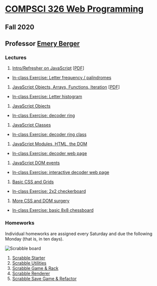 # [COMPSCI 326 Web Programming](https://web-programming.org)
## Fall 2020
## Professor [Emery Berger](https://www.emeryberger.com)

### Lectures

1. [Intro/Refresher on JavaScript](https://docs.google.com/document/d/1bLSIKtaUvqflrwQUTdATLXh7698v6YNqtvRvT2kdoLY/edit?usp=sharing) [[PDF](https://github.com/web-programming-org/web-programming/blob/master/lectures/COMPSCI%20326%20F20%20-%201.%20JavaScript.pdf)]
  * [In-class Exercise: Letter frequency / palindromes](https://docs.google.com/document/d/1dIsttpaT6rr_8cBm9u5SBjOPeDBy4bGCZ9vetj9gDI8/edit?usp=sharing)
1. [JavaScript Objects, Arrays, Functions, Iteration](https://docs.google.com/document/d/1KCVh-UZrcW9md6E5hzSGkvgKLUJPu1aF3YXAjtpDca8/edit?usp=sharing) [[PDF](https://github.com/web-programming-org/web-programming/blob/master/lectures/COMPSCI%20326%20F20%20-%202.%20JavaScript%2C%20cont..pdf)]
  * [In-class Exercise: Letter histogram](https://docs.google.com/document/d/1crze-uIiJyh9U-utTBKeufO99IlFdUsnbrpIo7QQP5c/edit?usp=sharing)
1. [JavaScript Objects](https://docs.google.com/document/d/1CkzyhOEA7I8xs-TyZiX5G0s2FCK3FZR6qapsAaI3Isc/edit?usp=sharing)
  * [In-class Exercise: decoder ring](https://docs.google.com/document/d/1YqM7AvrlHbOIlw2blKy9epRoxewLirM3m0y15tQY6RI/edit?usp=sharing)
1. [JavaScript Classes](https://docs.google.com/document/d/1-5LF53UmHHF8V28y-d8S7LPCBHwg6LcPie_-N5719Fo/edit?usp=sharing)
  * [In-class Exercise: decoder ring class](https://docs.google.com/document/d/1HPhZWpQN9cmhLxWkokZknR-cMrCq_VtUVVm3-FUIZL8/edit?usp=sharing)
1. [JavaScript Modules, HTML, the DOM](https://docs.google.com/document/d/1PROSgwoJqY1M8xV3r6qU6ESD2ERdwkHX4ujZnkO2JMM/edit?usp=sharing)
  * [In-class Exercise: decoder web page](https://docs.google.com/document/d/1xPrxJ1PvqhJwJc70J4wVNAbhtC1gXU8CrsutQI4phuI/edit?usp=sharing)
1. [JavaScript DOM events](https://docs.google.com/document/d/1jWkYwjbMNLeXwDQkKsYWiJxzNibv1iSSAhhil1toW2M/edit?usp=sharing)
  * [In-class Exercise: interactive decoder web page](https://docs.google.com/document/d/1kwrdoG_r7FLWIhzo4qlBUAHFZkT8ZeTdjaYKnK3FA-s/edit?usp=sharing)
1. [Basic CSS and Grids](https://docs.google.com/document/d/1uUl8I6zmLck58o9ZPODGL9xR4graNYnRXCdrisM5Dyo/edit?usp=sharing)
  * [In-class Exercise: 2x2 checkerboard](https://docs.google.com/document/d/1D04hChcHINVKMjb_8GghJffgs-Cu18WRPeY5bLBRUr4/edit?usp=sharing)
1. [More CSS and DOM surgery](https://docs.google.com/document/d/1ttfMyd_I5wORQusDeshgD8Hw6br-a9t85rRzAFD1MQ0/edit?usp=sharing)
  * [In-class Exercise: basic 8x8 chessboard](https://docs.google.com/document/d/1WoWb9ARaLlKDqRnsBgzaLo4PYeYlg7uQUDNRdNiCNTg/edit?usp=sharing)

### Homeworks

Individual homeworks are assigned every Saturday and due the following Monday (that is, in ten days).

![Scrabble board](https://raw.githubusercontent.com/web-programming-org/web-programming/master/scrabble.png)

1. [Scrabble Starter](https://docs.google.com/document/d/17E0dt4u2sHYN9Kn3lBIP5RT1RMi4EZOZfumNDFjxMFw/edit?usp=sharing)
1. [Scrabble Utilities](https://docs.google.com/document/d/19nGdl5H4MVM8IdquUFmpJk9IpkZM44ps26VzMoCTHHg/edit?usp=sharing)
1. [Scrabble Game & Rack](https://docs.google.com/document/d/11b6L3gzx-5CZQSR9nBnx5As-PlOUx4VAccU5wnaRZXM/edit?usp=sharing)
1. [Scrabble Renderer](https://docs.google.com/document/d/15osPL4_BQyI7G4ZxliepDQRlYCJG4ZipOzoBC45fDmU/edit?usp=sharing)
1. [Scrabble Save Game & Refactor](https://docs.google.com/document/d/1Z99SWlJnV5jPNOu4_5PgsMc0N95XsANmHmi0XH-gqt0/edit?usp=sharing)
